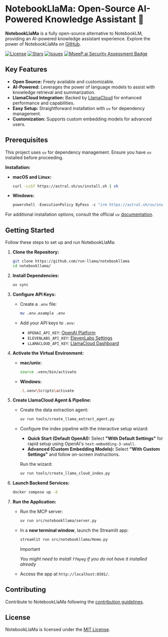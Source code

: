 # NotebookLlaMa: Open-Source AI-Powered Knowledge Assistant 🦙

**NotebookLlaMa** is a fully open-source alternative to NotebookLM, providing an AI-powered knowledge assistant experience.  Explore the power of NotebookLlaMa on [GitHub](https://github.com/run-llama/notebookllama).

[![License](https://img.shields.io/github/license/run-llama/notebookllama?color=blue)](https://github.com/run-llama/notebookllama/blob/main/LICENSE)
[![Stars](https://img.shields.io/github/stars/run-llama/notebookllama?color=yellow)](https://github.com/run-llama/notebookllama/stargazers)
[![Issues](https://img.shields.io/github/issues/run-llama/notebookllama?color=orange)](https://github.com/run-llama/notebookllama/issues)
[![MseeP.ai Security Assessment Badge](https://mseep.net/pr/run-llama-notebookllama-badge.png)](https://mseep.ai/app/run-llama-notebookllama)

## Key Features

*   **Open Source:**  Freely available and customizable.
*   **AI-Powered:** Leverages the power of language models to assist with knowledge retrieval and summarization.
*   **LlamaCloud Integration:**  Backed by [LlamaCloud](https://cloud.llamaindex.ai?utm_source=demo&utm_medium=notebookLM) for enhanced performance and capabilities.
*   **Easy Setup:** Straightforward installation with `uv` for dependency management.
*   **Customization:**  Supports custom embedding models for advanced users.

## Prerequisites

This project uses `uv` for dependency management.  Ensure you have `uv` installed before proceeding.

**Installation:**

*   **macOS and Linux:**

    ```bash
    curl -LsSf https://astral.sh/uv/install.sh | sh
    ```
*   **Windows:**

    ```powershell
    powershell -ExecutionPolicy ByPass -c "irm https://astral.sh/uv/install.ps1 | iex"
    ```

For additional installation options, consult the official `uv` [documentation](https://docs.astral.sh/uv/getting-started/installation/).

## Getting Started

Follow these steps to set up and run NotebookLlaMa:

1.  **Clone the Repository:**

    ```bash
    git clone https://github.com/run-llama/notebookllama
    cd notebookllama/
    ```

2.  **Install Dependencies:**

    ```bash
    uv sync
    ```

3.  **Configure API Keys:**

    *   Create a `.env` file:

        ```bash
        mv .env.example .env
        ```

    *   Add your API keys to `.env`:

        *   `OPENAI_API_KEY`: [OpenAI Platform](https://platform.openai.com/api-keys)
        *   `ELEVENLABS_API_KEY`: [ElevenLabs Settings](https://elevenlabs.io/app/settings/api-keys)
        *   `LLAMACLOUD_API_KEY`: [LlamaCloud Dashboard](https://cloud.llamaindex.ai?utm_source=demo&utm_medium=notebookLM)

4.  **Activate the Virtual Environment:**

    *   **mac/unix:**

        ```bash
        source .venv/bin/activate
        ```

    *   **Windows:**

        ```bash
        .\.venv\Scripts\activate
        ```

5.  **Create LlamaCloud Agent & Pipeline:**

    *   Create the data extraction agent:

        ```bash
        uv run tools/create_llama_extract_agent.py
        ```

    *   Configure the index pipeline with the interactive setup wizard:

        *   **Quick Start (Default OpenAI):** Select  **"With Default Settings"** for rapid setup using OpenAI's `text-embedding-3-small`.
        *   **Advanced (Custom Embedding Models):** Select  **"With Custom Settings"** and follow on-screen instructions.

        Run the wizard:

        ```bash
        uv run tools/create_llama_cloud_index.py
        ```

6.  **Launch Backend Services:**

    ```bash
    docker compose up -d
    ```

7.  **Run the Application:**

    *   Run the MCP server:

        ```bash
        uv run src/notebookllama/server.py
        ```

    *   In a **new terminal window**, launch the Streamlit app:

        ```bash
        streamlit run src/notebookllama/Home.py
        ```

        > [!IMPORTANT]
        >
        > _You might need to install `ffmpeg` if you do not have it installed already_

    *   Access the app at `http://localhost:8501/`.

## Contributing

Contribute to NotebookLlaMa following the [contribution guidelines](./CONTRIBUTING.md).

## License

NotebookLlaMa is licensed under the [MIT License](./LICENSE).